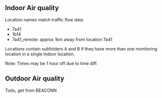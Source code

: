
## Indoor Air quality 

Location names match traffic flow data
- 7a41
- 1b14
- 7a41_remote: approx 1km away from location 7a41

Locations contain subfolders A and B if they have more than one monitoring location in a single indoor location.

Note: Times may be 1 hour off due to time diff.

## Outdoor Air quality

Todo, get from BEACONN